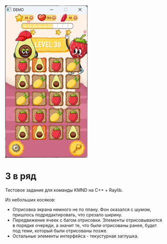 ![Image](/screenshots/Demo.png?raw=true "Demonstration")

# 3 в ряд
Тестовое задание для команды KMND на C++ + Raylib.

Из небольших косяков:
* Отрисовка экрана немного не по плану. Фон оказался с шумом, пришлось подредактировать, что срезало ширину.
* Передвижение ячеек с багом отрисовки. Элементы отрисовываются в порядке очереди, а значит те, что были отрисованы ранее, будет под теми, который были отрисованы позже.
* Остальные элементы интерфейса - текустурная заглушка.
